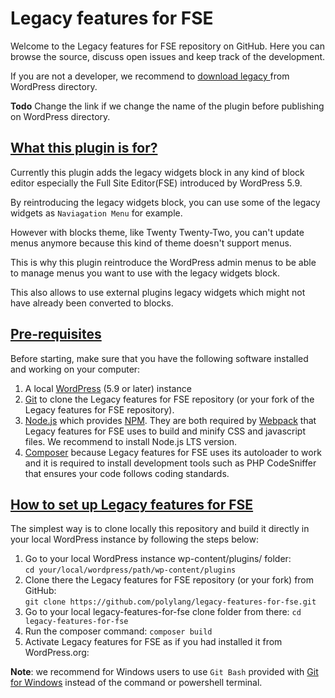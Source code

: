 # Legacy features for FSE

Welcome to the Legacy features for FSE repository on GitHub. Here you can browse the source, discuss open issues and keep track of the development.

If you are not a developer, we recommend to [download legacy ](https://wordpress.org/plugins/legacy-features-for-fse/) from WordPress directory.

**Todo** Change the link if we change the name of the plugin before publishing on WordPress directory.

## [What this plugin is for?](#legacy-features-for-fse-plugin)

Currently this plugin adds the legacy widgets block in any kind of block editor especially the Full Site Editor(FSE) introduced by WordPress 5.9.

By reintroducing the legacy widgets block, you can use some of the legacy widgets as `Naviagation Menu` for example.

However with blocks theme, like Twenty Twenty-Two, you can't update menus anymore because this kind of theme doesn't support menus.

This is why this plugin reintroduce the WordPress admin menus to be able to manage menus you want to use with the legacy widgets block.

This also allows to use external plugins legacy widgets which might not have already been converted to blocks.

## [Pre-requisites](#pre-requisites)

Before starting, make sure that you have the following software installed and working on your computer:

1. A local [WordPress](https://wordpress.org/support/article/how-to-install-wordpress/) (5.9 or later) instance
2. [Git](https://git-scm.com/book/en/v2/Getting-Started-Installing-Git) to clone the Legacy features for FSE repository (or your fork of the Legacy features for FSE repository).
3. [Node.js](https://nodejs.org/en/download/) which provides [NPM](https://docs.npmjs.com/). They are both required by [Webpack](https://webpack.js.org/guides/getting-started/) that Legacy features for FSE uses to build and minify CSS and javascript files. We recommend to install Node.js LTS version.
4. [Composer](https://getcomposer.org/doc/00-intro.md) because Legacy features for FSE uses its autoloader to work and it is required to install development tools such as PHP CodeSniffer that ensures your code follows coding standards.

## [How to set up Legacy features for FSE](#how-to-setup-legacy-features-for-fse)

The simplest way is to clone locally this repository and build it directly in your local WordPress instance by following the steps below:

1. Go to your local WordPress instance wp-content/plugins/ folder:<br/>
`cd your/local/wordpress/path/wp-content/plugins`
2. Clone there the Legacy features for FSE repository (or your fork) from GitHub:<br/>
`git clone https://github.com/polylang/legacy-features-for-fse.git`
3. Go to your local legacy-features-for-fse clone folder from there: `cd legacy-features-for-fse`
4. Run the composer command: `composer build`
5. Activate Legacy features for FSE as if you had installed it from WordPress.org:<br/>

**Note**: we recommend for Windows users to use `Git Bash` provided with [Git for Windows](https://git-scm.com/download/win) instead of the command or powershell terminal.
